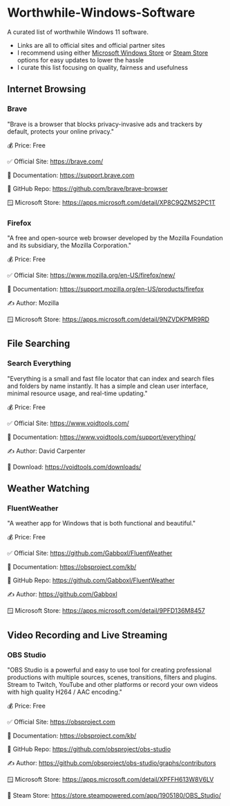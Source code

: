 # Worthwhile-Windows-Software
A curated list of worthwhile Windows 11 software.

- Links are all to official sites and official partner sites
- I recommend using either [Microsoft Windows Store](https://apps.microsoft.com/home) or [Steam Store](https://store.steampowered.com/software) options for easy updates to lower the hassle
- I curate this list focusing on quality, fairness and usefulness

## Internet Browsing

### Brave

"Brave is a browser that blocks privacy-invasive ads and trackers by default, protects your online privacy."

💰 Price: Free

✅ Official Site: https://brave.com/

📖 Documentation: https://support.brave.com

📝 GitHub Repo: https://github.com/brave/brave-browser

🪟 Microsoft Store: https://apps.microsoft.com/detail/XP8C9QZMS2PC1T

### Firefox

"A free and open-source web browser developed by the Mozilla Foundation and its subsidiary, the Mozilla Corporation."

💰 Price: Free

✅ Official Site: https://www.mozilla.org/en-US/firefox/new/

📖 Documentation: https://support.mozilla.org/en-US/products/firefox

✍️ Author: Mozilla

🪟 Microsoft Store: https://apps.microsoft.com/detail/9NZVDKPMR9RD

## File Searching

### Search Everything

"Everything is a small and fast file locator that can index and search files and folders by name instantly. It has a simple and clean user interface, minimal resource usage, and real-time updating."

💰 Price: Free

✅ Official Site: https://www.voidtools.com/

📖 Documentation: https://www.voidtools.com/support/everything/

✍️ Author: David Carpenter

🔽 Download: https://voidtools.com/downloads/

## Weather Watching

### FluentWeather

"A weather app for Windows that is both functional and beautiful."

💰 Price: Free

✅ Official Site: https://github.com/Gabboxl/FluentWeather

📖 Documentation: https://obsproject.com/kb/

📝 GitHub Repo: https://github.com/Gabboxl/FluentWeather

✍️ Author: https://github.com/Gabboxl

🪟 Microsoft Store: https://apps.microsoft.com/detail/9PFD136M8457

## Video Recording and Live Streaming

### OBS Studio

"OBS Studio is a powerful and easy to use tool for creating professional productions with multiple sources, scenes, transitions, filters and plugins. Stream to Twitch, YouTube and other platforms or record your own videos with high quality H264 / AAC encoding."

💰 Price: Free

✅ Official Site: https://obsproject.com

📖 Documentation: https://obsproject.com/kb/

📝 GitHub Repo: https://github.com/obsproject/obs-studio

✍️ Author: https://github.com/obsproject/obs-studio/graphs/contributors

🪟 Microsoft Store: https://apps.microsoft.com/detail/XPFFH613W8V6LV

🚂 Steam Store: https://store.steampowered.com/app/1905180/OBS_Studio/

